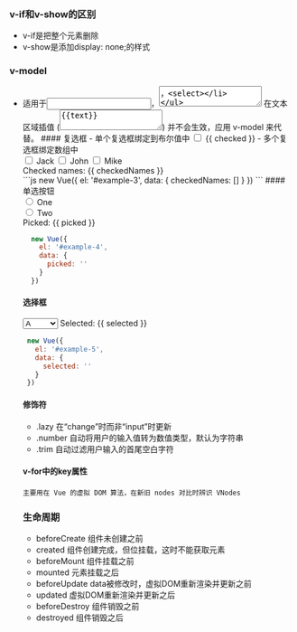 ### v-if和v-show的区别
  - v-if是把整个元素删除
  - v-show是添加display: none;的样式

### v-model
  - 适用于<input>，<textarea>，<select>
  #### 文本
  <input v-model="message" placeholder="edit me">
  <p>Message is: {{ message }}</p>
  #### 多行文本
  <span>Multiline message is:</span>
  <p style="white-space: pre-line;">{{ message }}</p>
  <br>
  <textarea v-model="message" placeholder="add multiple lines"></textarea>
  在文本区域插值 (<textarea>{{text}}</textarea>) 并不会生效，应用 v-model 来代替。
  #### 复选框
  - 单个复选框绑定到布尔值中
    <input type="checkbox" id="checkbox" v-model="checked">
    <label for="checkbox">{{ checked }}</label>
  - 多个复选框绑定数组中
  <div id='example-3'>
    <input type="checkbox" id="jack" value="Jack" v-model="checkedNames">
    <label for="jack">Jack</label>
    <input type="checkbox" id="john" value="John" v-model="checkedNames">
    <label for="john">John</label>
    <input type="checkbox" id="mike" value="Mike" v-model="checkedNames">
    <label for="mike">Mike</label>
    <br>
    <span>Checked names: {{ checkedNames }}</span>
  </div>
```js
  new Vue({
    el: '#example-3',
    data: {
      checkedNames: []
    }
  })
```
  #### 单选按钮
  <div id="example-4">
    <input type="radio" id="one" value="One" v-model="picked">
    <label for="one">One</label>
    <br>
    <input type="radio" id="two" value="Two" v-model="picked">
    <label for="two">Two</label>
    <br>
    <span>Picked: {{ picked }}</span>
  </div>

  ```js
    new Vue({
      el: '#example-4',
      data: {
        picked: ''
      }
    })
  ```

  #### 选择框
  <div id="example-5">
    <select v-model="selected">
      <option disabled value="">请选择</option>
      <option>A</option>
      <option>B</option>
      <option>C</option>
    </select>
    <span>Selected: {{ selected }}</span>
  </div>

   ```js
    new Vue({
      el: '#example-5',
      data: {
        selected: ''
      }
    })
   ```

  #### 修饰符
  - .lazy 在“change”时而非“input”时更新
  - .number 自动将用户的输入值转为数值类型，默认为字符串
  - .trim 自动过滤用户输入的首尾空白字符

  #### v-for中的key属性
    主要用在 Vue 的虚拟 DOM 算法，在新旧 nodes 对比时辨识 VNodes

### 生命周期
  - beforeCreate  组件未创建之前
  - created 组件创建完成，但位挂载，这时不能获取元素
  - beforeMount 组件挂载之前
  - mounted 元素挂载之后
  - beforeUpdate  data被修改时，虚拟DOM重新渲染并更新之前
  - updated 虚拟DOM重新渲染并更新之后
  - beforeDestroy  组件销毁之前
  - destroyed 组件销毁之后
